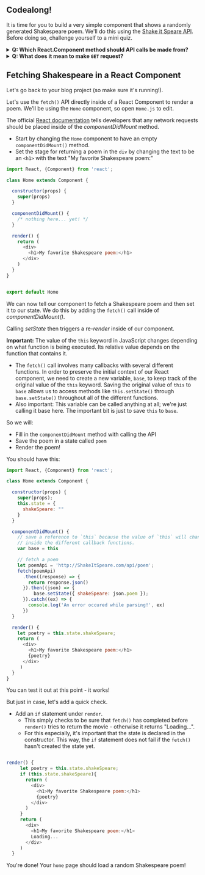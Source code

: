 
## Codealong!

It is time for you to build a very simple component that shows a randomly generated Shakespeare poem. We'll do this using the [Shake it Speare API](http://ShakeItSpeare.com/api/poem). Before doing so, challenge yourself to a mini quiz.

<details>
  <summary><strong>Q: Which React.Component method should API calls be made from?</strong></summary>
  <br />
  <p>
    <code>componentDidMount()</code>. Per the <a href="https://facebook.github.io/react/docs/react-component.html#componentdidmount">React documentation</a>, <em>If you need to load data from a remote endpoint, this is a good place to instantiate the network request.</em>
  </p>
</details>

<details>
  <summary><strong>Q: What does it mean to make <code>GET</code> request?</strong></summary>
  <br />
  <p>We are asking the server to send us data to read. To <code>GET</code> means to "read."</p>
</details>

## Fetching Shakespeare in a React Component

Let's go back to your blog project (so make sure it's running!).

Let's use the `fetch()` API directly inside of a React Component to render a poem. We'll be using the `Home` component, so open `Home.js` to edit.

The official [React documentation](https://facebook.github.io/react/docs/react-component.html#componentdidmount) tells developers that any network requests should be placed inside of the _componentDidMount_ method.
* Start by changing the `Home` component to have an empty `componentDidMount()` method.
* Set the stage for returning a poem in the `div` by changing the text to be an `<h1>` with the text "My favorite Shakespeare poem:"

```js
import React, {Component} from 'react';

class Home extends Component {

  constructor(props) {
    super(props)
  }

  componentDidMount() {
  	/* nothing here... yet! */
  }

  render() {
    return (
      <div>
        <h1>My favorite Shakespeare poem:</h1>
      </div>
    )
  }
}


export default Home
```

We can now tell our component to fetch a Shakespeare poem and then set it to our state. We do this by adding the `fetch()` call inside of _componentDidMount()_.

Calling _setState_ then triggers a re-_render_ inside of our component.

**Important:**
The value of the `this` keyword in JavaScript changes depending on what function is being executed. Its relative value depends on the function that contains it.
- The `fetch()` call involves many callbacks with several different functions. In order to preserve the initial context of our React component, we need to create a new variable, `base`, to keep track of the original value of the `this` keyword. Saving the original value of `this` to `base` allows us to access methods like `this.setState()` through `base.setState()` throughout all of the different functions.
- Also important: This variable can be called anything at all; we're just calling it base here. The important bit is just to save `this` to `base`.

So we will:

* Fill in the `componentDidMount` method with calling the API
* Save the poem in a state called `poem`
* Render the poem!

You should have this:

```js
import React, {Component} from 'react';

class Home extends Component {

  constructor(props) {
    super(props);
    this.state = {
      shakeSpeare: ""
    }
  }

  componentDidMount() {
    // save a reference to `this` because the value of `this` will change
    // inside the different callback functions.
    var base = this

    // fetch a poem
    let poemApi = 'http://ShakeItSpeare.com/api/poem';
    fetch(poemApi)
      .then((response) => {
        return response.json()
      }).then((json) => {
          base.setState({ shakeSpeare: json.poem });
      }).catch((ex) => {
        console.log('An error occured while parsing!', ex)
      })
  }

  render() {
    let poetry = this.state.shakeSpeare;
    return (
      <div>
        <h1>My favorite Shakespeare poem:</h1>
        {poetry}
      </div>
     )
  }
}
```

You can test it out at this point - it works!

But just in case, let's add a quick check.
* Add an `if` statement under `render`.
  * This simply checks to be sure that `fetch()` has completed before `render()` tries to return the movie - otherwise it returns "Loading...".
  * For this especially, it's important that the state is declared in the constructor. This way, the `if` statement does not fail if the `fetch()` hasn't created the state yet.

```js

render() {
  	 let poetry = this.state.shakeSpeare;
     if (this.state.shakeSpeare){
       return (
         <div>
           <h1>My favorite Shakespeare poem:</h1>
           {poetry}
         </div>
       )
     }
     return (
       <div>
         <h1>My favorite Shakespeare poem:</h1>
         Loading...
       </div>
     )
  }
```

You're done! Your `home` page should load a random Shakespeare poem!
